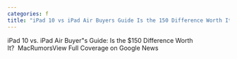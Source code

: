 ```yaml
---
categories: f
title: "iPad 10 vs iPad Air Buyers Guide Is the 150 Difference Worth It  MacRumors"
---
```

iPad 10 vs. iPad Air Buyer"s Guide: Is the $150 Difference Worth It?&nbsp;&nbsp;MacRumorsView Full Coverage on Google News